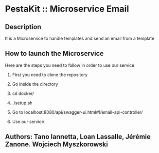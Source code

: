 # PestaKit :: Microservice Email

## Description
It is a Microservice to handle templates and send an email from a template

## How to launch the Microservice

Here are the steps you need to follow in order to use our service:

1. First you need to clone the repository

2. Go inside the directory

3. cd docker/

4. ./setup.sh

5. Go to localhost:8080/api/swagger-ui.html#!/email-api-controller/

6. Use our service







Authors: Tano Iannetta, Loan Lassalle, Jérémie Zanone.  Wojciech Myszkorowski
---
